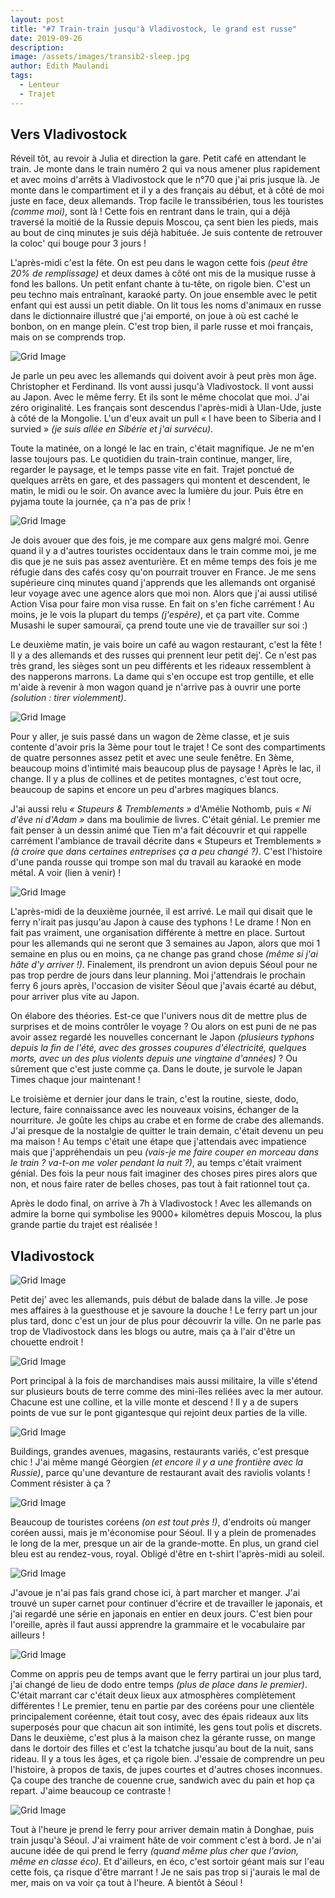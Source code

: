 ```yaml
---
layout: post
title: "#7 Train-train jusqu'à Vladivostock, le grand est russe"
date: 2019-09-26
description:
image: /assets/images/transib2-sleep.jpg
author: Edith Maulandi
tags:
  - Lenteur
  - Trajet
---
```


## Vers Vladivostock

Réveil tôt, au revoir à Julia et direction la gare. Petit café en attendant le train. Je monte dans le train numéro 2 qui va nous amener plus rapidement et avec moins d'arrêts à Vladivostock que le n°70 que j'ai pris jusque là. Je monte dans le compartiment et il y a des français au début, et à côté de moi juste en face, deux allemands. Trop facile le transsibérien, tous les touristes <i>(comme moi)</i>, sont là ! Cette fois en rentrant dans le train, qui a déjà traversé la moitié de la Russie depuis Moscou, ça sent bien les pieds, mais au bout de cinq minutes je suis déjà habituée. Je suis contente de retrouver la coloc' qui bouge pour 3 jours !

L'après-midi c'est la fête. On est peu dans le wagon cette fois <i>(peut être 20% de remplissage)</i> et deux dames à côté ont mis de la musique russe à fond les ballons. Un petit enfant chante à tu-tête, on rigole bien. C'est un peu techno mais entraînant, karaoké party. On joue ensemble avec le petit enfant qui est aussi un petit diable. On lit tous les noms d'animaux en russe dans le dictionnaire illustré que j'ai emporté, on joue à où est caché le bonbon, on en mange plein. C'est trop bien, il parle russe et moi français, mais on se comprends trop.

<img src="/assets/images/transib2-inside.jpg" alt="Grid Image"/>

Je parle un peu avec les allemands qui doivent avoir à peut près mon âge. Christopher et Ferdinand. Ils vont aussi jusqu'à Vladivostock. Il vont aussi au Japon. Avec le même ferry. Et ils sont le même chocolat que moi. J'ai zéro originalité. Les français sont descendus l'après-midi à Ulan-Ude, juste à côté de la Mongolie. L'un d'eux avait un pull « I have been to Siberia and I survied » <i>(je suis allée en Sibérie et j'ai survécu)</i>.

Toute la matinée, on a longé le lac en train, c'était magnifique. Je ne m'en lasse toujours pas. Le quotidien du train-train continue, manger, lire, regarder le paysage, et le temps passe vite en fait. Trajet ponctué de quelques arrêts en gare, et des passagers qui montent et descendent, le matin, le midi ou le soir. On avance avec la lumière du jour. Puis être en pyjama toute la journée, ça n'a pas de prix !

<img src="/assets/images/transib2-seat.jpg" alt="Grid Image"/>

Je dois avouer que des fois, je me compare aux gens malgré moi. Genre quand il y a d'autres touristes occidentaux dans le train comme moi, je me dis que je ne suis pas assez aventurière. Et en même temps des fois je me réfugie dans des cafés cosy qu'on pourrait trouver en France. Je me sens supérieure cinq minutes quand j'apprends que les allemands ont organisé leur voyage avec une agence alors que moi non. Alors que j'ai aussi utilisé Action Visa pour faire mon visa russe. En fait on s'en fiche carrément ! Au moins, je le vois la plupart du temps <i>(j'espère)</i>, et ça part vite. Comme Musashi le super samouraï, ça prend toute une vie de travailler sur soi :)

Le deuxième matin, je vais boire un café au wagon restaurant, c'est la fête ! Il y a des allemands et des russes qui prennent leur petit dej'. Ce n'est pas très grand, les sièges sont un peu différents et les rideaux ressemblent à des napperons marrons. La dame qui s'en occupe est trop gentille, et elle m'aide à revenir à mon wagon quand je n'arrive pas à ouvrir une porte <i>(solution : tirer violemment)</i>.

<img src="/assets/images/transib2-part.jpg" alt="Grid Image"/>

Pour y aller, je suis passé dans un wagon de 2ème classe, et je suis contente d'avoir pris la 3ème pour tout le trajet ! Ce sont des compartiments de quatre personnes assez petit et avec une seule fenêtre. En 3ème, beaucoup moins d'intimité mais beaucoup plus de paysage ! Après le lac, il change. Il y a plus de collines et de petites montagnes, c'est tout ocre, beaucoup de sapins et encore un peu d'arbres magiques blancs.

J'ai aussi relu <i>« Stupeurs & Tremblements »</i> d'Amélie Nothomb, puis <i>« Ni d'êve ni d'Adam »</i> dans ma boulimie de livres. C'était génial. Le premier me fait penser à un dessin animé que Tien m'a fait découvrir et qui rappelle carrément l'ambiance de travail décrite dans « Stupeurs et Tremblements » <i>(à croire que dans certaines entreprises ça a peu changé ?)</i>. C'est l'histoire d'une panda rousse qui trompe son mal du travail au karaoké en mode métal. A voir (lien à venir) !

<img src="/assets/images/transib2-window.jpg" alt="Grid Image"/>

L'après-midi de la deuxième journée, il est arrivé. Le mail qui disait que le ferry n'irait pas jusqu'au Japon à cause des typhons ! Le drame ! Non en fait pas vraiment, une organisation différente à mettre en place. Surtout pour les allemands qui ne seront que 3 semaines au Japon, alors que moi 1 semaine en plus ou en moins, ça ne change pas grand chose <i>(même si j'ai hâte d'y arriver !)</i>. Finalement, ils prendront un avion depuis Séoul pour ne pas trop perdre de jours dans leur planning. Moi j'attendrais le prochain ferry 6 jours après, l'occasion de visiter Séoul que j'avais écarté au début, pour arriver plus vite au Japon.  

On élabore des théories. Est-ce que l'univers nous dit de mettre plus de surprises et de moins contrôler le voyage ? Ou alors on est puni de ne pas avoir assez regardé les nouvelles concernant le Japon <i>(plusieurs typhons depuis la fin de l'été, avec des grosses coupures d'électricité, quelques morts, avec un des plus violents depuis une vingtaine d'années)</i> ? Ou sûrement que c'est juste comme ça. Dans le doute, je survole le Japan Times chaque jour maintenant !

Le troisième et dernier jour dans le train, c'est la routine, sieste, dodo, lecture, faire connaissance avec les nouveaux voisins, échanger de la nourriture. Je goûte les chips au crabe et en forme de crabe des allemands. J'ai presque de la nostalgie de quitter le train demain, c'était devenu un peu ma maison ! Au temps c'était une étape que j'attendais avec impatience mais que j'appréhendais un peu <i>(vais-je me faire couper en morceau dans le train ? va-t-on me voler pendant la nuit ?)</i>, au temps c'était vraiment génial. Des fois la peur nous fait imaginer des choses pires pires alors que non, et nous faire rater de belles choses, pas tout à fait rationnel tout ça.

Après le dodo final, on arrive à 7h à Vladivostock ! Avec les allemands on admire la borne qui symbolise les 9000+ kilomètres depuis Moscou, la plus grande partie du trajet est réalisée !

## Vladivostock

<img src="/assets/images/vladivostock-sunset.jpg" alt="Grid Image"/>

Petit dej' avec les allemands, puis début de balade dans la ville. Je pose mes affaires à la guesthouse et je savoure la douche ! Le ferry part un jour plus tard, donc c'est un jour de plus pour découvrir la ville. On ne parle pas trop de Vladivostock dans les blogs ou autre, mais ça à l'air d'être un chouette endroit !

<img src="/assets/images/vladivostock-bridge.jpg" alt="Grid Image"/>

Port principal à la fois de marchandises mais aussi militaire, la ville s'étend sur plusieurs bouts de terre comme des mini-îles reliées avec la mer autour. Chacune est une colline, et la ville monte et descend ! Il y a de supers points de vue sur le pont gigantesque qui rejoint deux parties de la ville.

<img src="/assets/images/vladivostock-bridge2.jpg" alt="Grid Image"/>

Buildings, grandes avenues, magasins, restaurants variés, c'est presque chic ! J'ai même mangé Géorgien <i>(et encore il y a une frontière avec la Russie)</i>, parce qu'une devanture de restaurant avait des raviolis volants ! Comment résister à ça ?

<img src="/assets/images/vladivostock-ravioli.jpg" alt="Grid Image"/>

Beaucoup de touristes coréens <i>(on est tout près !)</i>, d'endroits où manger coréen aussi, mais je m'économise pour Séoul. Il y a plein de promenades le long de la mer, presque un air de la grande-motte. En plus, un grand ciel bleu est au rendez-vous, royal. Obligé d'être en t-shirt l'après-midi au soleil.

<img src="/assets/images/vladivostock-sea2.jpg" alt="Grid Image"/>

J'avoue je n'ai pas fais grand chose ici, à part marcher et manger. J'ai trouvé un super carnet pour continuer d'écrire et de travailler le japonais, et j'ai regardé une série en japonais en entier en deux jours. C'est bien pour l'oreille, après il faut aussi apprendre la grammaire et le vocabulaire par ailleurs !

<img src="/assets/images/vladivostock-place.jpg" alt="Grid Image"/>

Comme on appris peu de temps avant que le ferry partirai un jour plus tard, j'ai changé de lieu de dodo entre temps <i>(plus de place dans le premier)</i>. C'était marrant car c'était deux lieux aux atmosphères complètement différentes ! Le premier, tenu en partie par des coréens pour une clientèle principalement coréenne, était tout cosy, avec des épais rideaux aux lits superposés pour que chacun ait son intimité, les gens tout polis et discrets. Dans le deuxième, c'est plus à la maison chez la gérante russe, on mange dans le dortoir des filles et c'est la tchatche jusqu'au bout de la nuit, sans rideau. Il y a tous les âges, et ça rigole bien. J'essaie de comprendre un peu l'histoire, à propos de taxis, de jupes courtes et d'autres choses inconnues. Ça coupe des tranche de couenne crue, sandwich avec du pain et hop ça repart. J'aime beaucoup ce contraste !

<img src="/assets/images/vladivostock-sea.jpg" alt="Grid Image"/>

Tout à l'heure je prend le ferry pour arriver demain matin à Donghae, puis train jusqu'à Séoul. J'ai vraiment hâte de voir comment c'est à bord. Je n'ai aucune idée de qui prend le ferry <i>(quand même plus cher que l'avion, même en classe éco)</i>. Et d'ailleurs, en éco, c'est sortoir géant mais sur l'eau cette fois, ça risque d'être marrant ! Je ne sais pas trop si j'aurais le mal de mer, mais on va voir ça tout à l'heure. A bientôt à Séoul !

